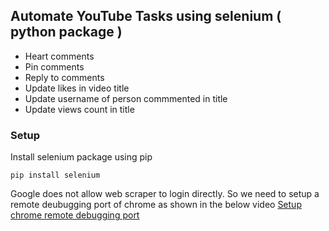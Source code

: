 ## Automate YouTube Tasks using selenium ( python package )
* Heart comments
* Pin comments
* Reply to comments
* Update likes in video title
* Update username of person commmented in title
* Update views count in title

### Setup
Install selenium package using pip
```
pip install selenium
```

Google does not allow web scraper to login directly. So we need to setup a remote deubugging port of chrome as shown in the below video
[Setup chrome remote debugging port](https://youtu.be/FVumnHy5Tzo)
